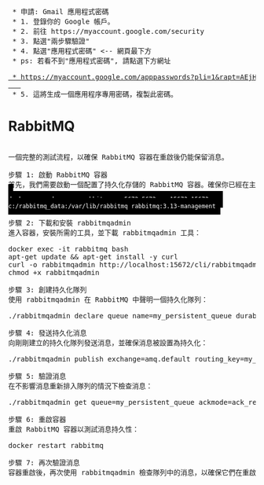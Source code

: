 <pre>
 * 申請: Gmail 應用程式密碼
 * 1. 登錄你的 Google 帳戶。
 * 2. 前往 https://myaccount.google.com/security
 * 3. 點選"兩步驟驗證"
 * 4. 點選"應用程式密碼" <-- 網頁最下方
 * ps: 若看不到"應用程式密碼", 請點選下方網址
   <a href="https://myaccount.google.com/apppasswords?pli=1&rapt=AEjHL4N4imft3Utjxqp0tmG-NW8zedKzQoKwtNqkPkUFd7BpnC6Se5HtNGnKDfzP3x5UpSPgyfjuEHAMNY27rVhsV0gOr33vN9s7IkYMr-EurprkV-L0mvE">
 * https://myaccount.google.com/apppasswords?pli=1&rapt=AEjHL4N4imft3Utjxqp0tmG-NW8zedKzQoKwtNqkPkUFd7BpnC6Se5HtNGnKDfzP3x5UpSPgyfjuEHAMNY27rVhsV0gOr33vN9s7IkYMr-EurprkV-L0mvE
   </a>  
 * 5. 這將生成一個應用程序專用密碼，複製此密碼。
</pre>

# RabbitMQ
<pre>   
一個完整的測試流程，以確保 RabbitMQ 容器在重啟後仍能保留消息。

步驟 1: 啟動 RabbitMQ 容器
首先，我們需要啟動一個配置了持久化存儲的 RabbitMQ 容器。確保你已經在主機上準備好了映射目錄 c:/rabbitmq_data。
<code style="background-color: black; color: white; padding: 10px;">
docker run -d --name rabbitmq -p 5672:5672 -p 15672:15672 -v c:/rabbitmq_data:/var/lib/rabbitmq rabbitmq:3.13-management
</code>
步驟 2: 下載和安裝 rabbitmqadmin
進入容器，安裝所需的工具，並下載 rabbitmqadmin 工具：

docker exec -it rabbitmq bash
apt-get update && apt-get install -y curl
curl -o rabbitmqadmin http://localhost:15672/cli/rabbitmqadmin
chmod +x rabbitmqadmin

步驟 3: 創建持久化隊列
使用 rabbitmqadmin 在 RabbitMQ 中聲明一個持久化隊列：

./rabbitmqadmin declare queue name=my_persistent_queue durable=true

步驟 4: 發送持久化消息
向剛剛建立的持久化隊列發送消息，並確保消息被設置為持久化：

./rabbitmqadmin publish exchange=amq.default routing_key=my_persistent_queue payload="Hello, World!" properties='{"delivery_mode":2}'

步驟 5: 驗證消息
在不影響消息重新排入隊列的情況下檢查消息：

./rabbitmqadmin get queue=my_persistent_queue ackmode=ack_requeue_true

步驟 6: 重啟容器
重啟 RabbitMQ 容器以測試消息持久性：

docker restart rabbitmq

步驟 7: 再次驗證消息
容器重啟後，再次使用 rabbitmqadmin 檢查隊列中的消息，以確保它們在重啟後仍然存在：
   
</pre>
